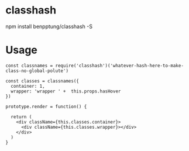 # classhash

  npm install benpptung/classhash -S

# Usage

```
const classnames = require('classhash')('whatever-hash-here-to-make-class-no-global-polute')

const classes = classnames({
  container: 1,
  wrapper: 'wrapper ' +  this.props.hasHover
})

prototype.render = function() {

  return (
    <div className={this.classes.container}>
      <div className={this.classes.wrapper}></div>
    </div>
  )
}

```
